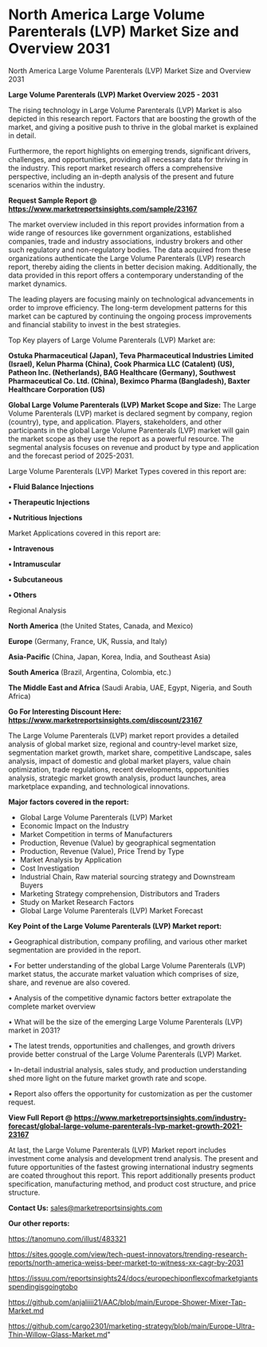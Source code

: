 # North America Large Volume Parenterals (LVP) Market Size and Overview 2031
North America Large Volume Parenterals (LVP) Market Size and Overview 2031

<Strong> Large Volume Parenterals (LVP) Market Overview 2025 - 2031</strong>

The rising technology in Large Volume Parenterals (LVP) Market is also depicted in this research report. Factors that are boosting the growth of the market, and giving a positive push to thrive in the global market is explained in detail.

Furthermore, the report highlights on emerging trends, significant drivers, challenges, and opportunities, providing all necessary data for thriving in the industry. This report market research offers a comprehensive perspective, including an in-depth analysis of the present and future scenarios within the industry.

<strong>Request Sample Report @ <a href=https://www.marketreportsinsights.com/sample/23167>https://www.marketreportsinsights.com/sample/23167</a></strong>

The market overview included in this report provides information from a wide range of resources like government organizations, established companies, trade and industry associations, industry brokers and other such regulatory and non-regulatory bodies. The data acquired from these organizations authenticate the Large Volume Parenterals (LVP) research report, thereby aiding the clients in better decision making. Additionally, the data provided in this report offers a contemporary understanding of the market dynamics.

The leading players are focusing mainly on technological advancements in order to improve efficiency. The long-term development patterns for this market can be captured by continuing the ongoing process improvements and financial stability to invest in the best strategies.

Top Key players of Large Volume Parenterals (LVP) Market are:

<strong>Ostuka Pharmaceutical (Japan), Teva Pharmaceutical Industries Limited (Israel), Kelun Pharma (China), Cook Pharmica LLC (Catalent) (US), Patheon Inc. (Netherlands), BAG Healthcare (Germany), Southwest Pharmaceutical Co. Ltd. (China), Beximco Pharma (Bangladesh), Baxter Healthcare Corporation (US)</strong>

<strong><b>Global Large Volume Parenterals (LVP) Market Scope and Size:</b></strong>
The Large Volume Parenterals (LVP) market is declared segment by company, region (country), type, and application. Players, stakeholders, and other participants in the global Large Volume Parenterals (LVP) market will gain the market scope as they use the report as a powerful resource. The segmental analysis focuses on revenue and product by type and application and the forecast period of 2025-2031.

Large Volume Parenterals (LVP) Market Types covered in this report are:

<strong>• Fluid Balance Injections

• Therapeutic Injections

• Nutritious Injections</strong>

Market Applications covered in this report are:

<strong>• Intravenous

• Intramuscular

• Subcutaneous

• Others</strong> 

Regional Analysis

<strong>North America</strong> (the United States, Canada, and Mexico)

<strong>Europe</strong> (Germany, France, UK, Russia, and Italy)

<strong>Asia-Pacific</strong> (China, Japan, Korea, India, and Southeast Asia)

<strong>South America</strong> (Brazil, Argentina, Colombia, etc.)

<strong>The Middle East and Africa</strong> (Saudi Arabia, UAE, Egypt, Nigeria, and South Africa)

<strong>Go For Interesting Discount Here: <a href=https://www.marketreportsinsights.com/discount/23167>https://www.marketreportsinsights.com/discount/23167</a></strong>

The Large Volume Parenterals (LVP) market report provides a detailed analysis of global market size, regional and country-level market size, segmentation market growth, market share, competitive Landscape, sales analysis, impact of domestic and global market players, value chain optimization, trade regulations, recent developments, opportunities analysis, strategic market growth analysis, product launches, area marketplace expanding, and technological innovations.

<strong><b>Major factors covered in the report:</b></strong>
<ul>
  <li>Global Large Volume Parenterals (LVP) Market </li>
  <li>Economic Impact on the Industry</li>
  <li>Market Competition in terms of Manufacturers</li>
  <li>Production, Revenue (Value) by geographical segmentation</li>
  <li>Production, Revenue (Value), Price Trend by Type</li>
  <li>Market Analysis by Application</li>
  <li>Cost Investigation</li>
  <li>Industrial Chain, Raw material sourcing strategy and Downstream Buyers</li>
  <li>Marketing Strategy comprehension, Distributors and Traders</li>
  <li>Study on Market Research Factors</li>
  <li>Global Large Volume Parenterals (LVP) Market Forecast</li>
</ul>

<strong><b>Key Point of the Large Volume Parenterals (LVP) Market report:</b></strong>

• Geographical distribution, company profiling, and various other market segmentation are provided in the report.

• For better understanding of the global Large Volume Parenterals (LVP) market status, the accurate market valuation which comprises of size, share, and revenue are also covered.

• Analysis of the competitive dynamic factors better extrapolate the complete market overview

• What will be the size of the emerging Large Volume Parenterals (LVP) market in 2031?

• The latest trends, opportunities and challenges, and growth drivers provide better construal of the Large Volume Parenterals (LVP) Market.

• In-detail industrial analysis, sales study, and production understanding shed more light on the future market growth rate and scope.

• Report also offers the opportunity for customization as per the customer request.

<strong><b>View Full Report @ <a href=https://www.marketreportsinsights.com/industry-forecast/global-large-volume-parenterals-lvp-market-growth-2021-23167>https://www.marketreportsinsights.com/industry-forecast/global-large-volume-parenterals-lvp-market-growth-2021-23167</a></b></strong>


At last, the Large Volume Parenterals (LVP) Market report includes investment come analysis and development trend analysis. The present and future opportunities of the fastest growing international industry segments are coated throughout this report. This report additionally presents product specification, manufacturing method, and product cost structure, and price structure.

<strong>Contact Us:</strong>
sales@marketreportsinsights.com

<strong>Our other reports:</strong>

<a href=https://tanomuno.com/illust/483321>https://tanomuno.com/illust/483321</a>

<a href=https://sites.google.com/view/tech-quest-innovators/trending-research-reports/north-america-weiss-beer-market-to-witness-xx-cagr-by-2031>https://sites.google.com/view/tech-quest-innovators/trending-research-reports/north-america-weiss-beer-market-to-witness-xx-cagr-by-2031</a>

<a href=https://issuu.com/reportsinsights24/docs/europechiponflexcofmarketgiantsspendingisgoingtobo>https://issuu.com/reportsinsights24/docs/europechiponflexcofmarketgiantsspendingisgoingtobo</a>

<a href=https://github.com/anjaliiii21/AAC/blob/main/Europe-Shower-Mixer-Tap-Market.md>https://github.com/anjaliiii21/AAC/blob/main/Europe-Shower-Mixer-Tap-Market.md</a>

<a href=https://github.com/cargo2301/marketing-strategy/blob/main/Europe-Ultra-Thin-Willow-Glass-Market.md>https://github.com/cargo2301/marketing-strategy/blob/main/Europe-Ultra-Thin-Willow-Glass-Market.md</a>"
